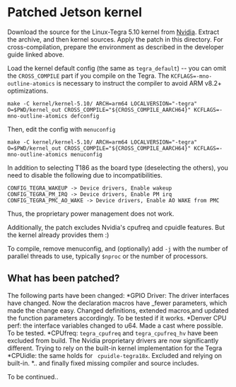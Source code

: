 # Patched Jetson kernel

Download the source for the Linux-Tegra 5.10 kernel from [Nvidia](https://developer.nvidia.com/embedded/jetson-linux-r3562). Extract the archive, and then kernel sources. Apply the patch in this directory.
For cross-compilation, prepare the environment as described in the developer guide linked above.

Load the kernel default config (the same as `tegra_default`) -- you can omit the `CROSS_COMPILE` part if you compile on the Tegra. The `KCFLAGS=-mno-outline-atomics` is necessary to instruct the compiler to avoid ARM v8.2+ optimizations.
```
make -C kernel/kernel-5.10/ ARCH=arm64 LOCALVERSION="-tegra" O=$PWD/kernel_out CROSS_COMPILE="${CROSS_COMPILE_AARCH64}" KCFLAGS=-mno-outline-atomics defconfig
```

Then, edit the config with `menuconfig`
```
make -C kernel/kernel-5.10/ ARCH=arm64 LOCALVERSION="-tegra" O=$PWD/kernel_out CROSS_COMPILE="${CROSS_COMPILE_AARCH64}" KCFLAGS=-mno-outline-atomics menuconfig
```

In addition to selecting T186 as the board type (deselecting the others), you need to disable the following due to incompatibilities.
```
CONFIG_TEGRA_WAKEUP -> Device drivers, Enable wakeup
CONFIG_TEGRA_PM_IRQ -> Device drivers, Enable PM irq
CONFIG_TEGRA_PMC_AO_WAKE -> Device drivers, Enable AO WAKE from PMC
```
Thus, the proprietary power management does not work.

Additionally, the patch excludes Nvidia's cpufreq and cpuidle features. But the kernel already provides them :)

To compile, remove menuconfig, and (optionally) add `-j` with the number of parallel threads to use, typically `$nproc` or the number of processors.

## What has been patched?

The following parts have been changed:
*GPIO Driver: The driver interfaces have changed. Now the declaration macros have _fewer parameters, which made the change easy. Changed definitions, extended macros,and updated the function parameters accordingly. To be tested if it works.
*Denver CPU perf: the interface variables changed to u64. Made a cast where possible. To be tested.
*CPUfreq: `tegra_cpufreq` and `tegra_cpufreq_hv` have been excluded from build. The Nvidia proprietary drivers are now significantly different. Trying to rely on the built-in kernel implementation for the Tegra
*CPUidle: the same holds for ` cpuidle-tegra18x`. Excluded and relying on built-in.
*.. and finally fixed missing compiler and source includes.


To be continued..
